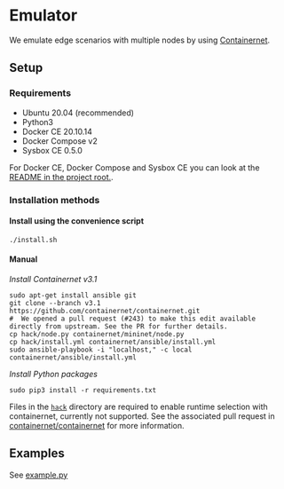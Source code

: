 # Emulator

We emulate edge scenarios with multiple nodes by using [Containernet](https://containernet.github.io/).

## Setup

### Requirements

- Ubuntu 20.04 (recommended)
- Python3
- Docker CE 20.10.14
- Docker Compose v2
- Sysbox CE 0.5.0

For Docker CE, Docker Compose and Sysbox CE you can look at the [README in the project root.](../README.md).

### Installation methods

#### Install using the convenience script

```shell
./install.sh
```

#### Manual

_Install Containernet v3.1_

```shell
sudo apt-get install ansible git
git clone --branch v3.1 https://github.com/containernet/containernet.git
#  We opened a pull request (#243) to make this edit available directly from upstream. See the PR for further details.
cp hack/node.py containernet/mininet/node.py
cp hack/install.yml containernet/ansible/install.yml
sudo ansible-playbook -i "localhost," -c local containernet/ansible/install.yml
```

_Install Python packages_
```shell
sudo pip3 install -r requirements.txt
```

Files in the [`hack`](hack) directory are required to enable runtime selection
with containernet, currently not supported. See the associated pull request in
[containernet/containernet](https://github.com/containernet/containernet/pull/243)
for more information.

## Examples

See [example.py](example.py)
